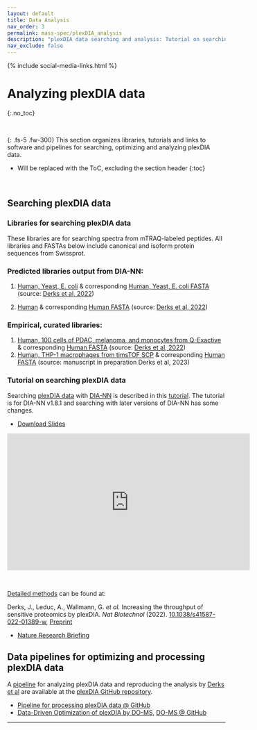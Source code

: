 ```yaml
---
layout: default
title: Data Analysis
nav_order: 3
permalink: mass-spec/plexDIA_analysis
description: "plexDIA data searching and analysis: Tutorial on searching and analyzing multiplexed DIA data from plexDIA"
nav_exclude: false
---
```

{% include social-media-links.html %}

# Analyzing plexDIA data
{:.no_toc}

&nbsp;

{: .fs-5 .fw-300}
This section organizes libraries, tutorials and links to software and pipelines for searching, optimizing and analyzing plexDIA data.

* Will be replaced with the ToC, excluding the section header
{:toc}

&nbsp;

## Searching plexDIA data


### Libraries for searching plexDIA data

These libraries are for searching spectra from mTRAQ-labeled peptides. All libraries and FASTAs below include canonical and isoform protein sequences from Swissprot.

### Predicted libraries output from DIA-NN:

1.  [Human, Yeast, E. coli](https://drive.google.com/file/d/1k6PaBpth40Tci2snG8sWFG645Nub9iQw/view?usp=drive_link) & corresponding [Human, Yeast, E. coli FASTA](https://drive.google.com/file/d/1bFWZ2lptAYuQByCcNfhBG163_CE-iVQu/view?usp=drive_link) (source: [Derks et al, 2022](https://www.nature.com/articles/s41587-022-01389-w))

2.  [Human](https://drive.google.com/file/d/1srNY0Nz8b-oRISFf3XFxUI-XncmDjOFZ/view?usp=drive_link) & corresponding [Human FASTA](https://drive.google.com/file/d/1gBFWDbTQJCrWkK5rMUDxZhDpfsglWxVl/view?usp=drive_link) (source: [Derks et al, 2022](https://www.nature.com/articles/s41587-022-01389-w))


### Empirical, curated libraries:

1.  [Human, 100 cells of PDAC, melanoma, and monocytes from Q-Exactive](https://drive.google.com/file/d/1XPrTLq1WxXg7lfI3No1S9frOvE51V1Sx/view?usp=drive_link) & corresponding [Human FASTA](https://drive.google.com/file/d/1gBFWDbTQJCrWkK5rMUDxZhDpfsglWxVl/view?usp=drive_link) (source: [Derks et al, 2022](https://www.nature.com/articles/s41587-022-01389-w))
2.  [Human, THP-1 macrophages from timsTOF SCP](https://drive.google.com/file/d/1ldCjhKOhRpPfrEc7GQNaHztP_nwlrj1g/view?usp=drive_link) & corresponding [Human FASTA](https://drive.google.com/file/d/1gBFWDbTQJCrWkK5rMUDxZhDpfsglWxVl/view?usp=drive_link) (source: manuscript in preparation Derks et al, 2023)



### Tutorial on searching plexDIA data
Searching [plexDIA data](https://scp.slavovlab.net/Derks_et_al_2022) with [DIA-NN](https://github.com/vdemichev/DiaNN/releases/tag/1.8.1) is described in this [tutorial](https://youtu.be/0Wmg9LjDtgE). The tutorial is for DIA-NN v1.8.1 and searching with later versions of DIA-NN has some changes.  
* [Download Slides](https://plexdia.slavovlab.net/mass-spec/Searching-plexDIA-data-with-DIA-NN.pdf)

<iframe width="560" height="315" src="https://www.youtube.com/embed/0Wmg9LjDtgE" title="YouTube video player" frameborder="0" allow="accelerometer; autoplay; clipboard-write; encrypted-media; gyroscope; picture-in-picture" allowfullscreen></iframe>

&nbsp;


[Detailed methods](https://www.nature.com/articles/s41587-022-01389-w#Sec12) can be found at:

Derks, J., Leduc, A., Wallmann, G. *et al.* Increasing the throughput of sensitive proteomics by plexDIA. *Nat Biotechnol* (2022). [10.1038/s41587-022-01389-w][plexDIA_Nature],  [Preprint][plexDIA_Article]
* [Nature Research Briefing](https://www.nature.com/articles/s41587-022-01411-1)



[plexDIA_Article]: https://doi.org/10.1101/2021.11.03.467007 "Multiplexed data-independent acquisition by plexDIA"
[plexDIA_Nature]: https://doi.org/10.1038/s41587-022-01389-w "Derks, J., Slavov, N. et al. Increasing the throughput of sensitive proteomics by plexDIA. Nat Biotechnol (2022)"
[plexDIA_Code]: https://github.com/SlavovLab/plexDIA "plexDIA data analysis pipeline, GitHub repository from the Slavov Laboratory"



## Data pipelines for optimizing and processing plexDIA data
A [pipeline][plexDIA_Code] for analyzing plexDIA data and reproducing the analysis by [Derks et al][plexDIA_Nature] are available at the [plexDIA GitHub repository][plexDIA_Code].  


* [Pipeline for processing plexDIA data @ GitHub](https://github.com/SlavovLab/SPP)
* [Data-Driven Optimization of plexDIA by DO-MS](https://do-ms.slavovlab.net/),  [DO-MS @ GitHub](https://github.com/SlavovLab/DO-MS)


-------



&nbsp;  

&nbsp;

&nbsp;  

&nbsp;

&nbsp;

&nbsp;

&nbsp;

&nbsp;

&nbsp;

&nbsp;

&nbsp;

&nbsp;

&nbsp;

&nbsp;

&nbsp;

&nbsp;

&nbsp;

&nbsp;
